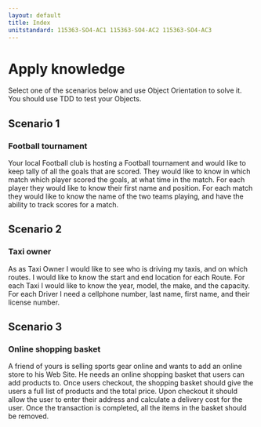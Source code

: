 ```yaml
---
layout: default
title: Index
unitstandard: 115363-SO4-AC1 115363-SO4-AC2 115363-SO4-AC3
---
```


# Apply knowledge

Select one of the scenarios below and use Object Orientation to solve it. You should use TDD to test your Objects.

## Scenario 1

### Football tournament

Your local Football club is hosting a Football tournament and would like to keep tally of all the goals that are scored. They would like to know in which match which player scored the goals, at what time in the match. For each player they would like to know their first name and position. For each match they would like to know the name of the two teams playing, and have the ability to track scores for a match.

## Scenario 2

### Taxi owner

As as Taxi Owner I would like to see who is driving my taxis, and on which routes. I would like to know the start and end location for each Route. For each Taxi I would like to know the year, model, the make, and the capacity. For each Driver I need a cellphone number, last name, first name, and their license number.

## Scenario 3

### Online shopping basket

A friend of yours is selling sports gear online and wants to add an online store to his Web Site. He needs an online shopping basket that users can add products to. Once users checkout, the shopping basket should give the users a full list of products and the total price. Upon checkout it should allow the user to enter their address and calculate a delivery cost for the user. Once the transaction is completed, all the items in the basket should be removed.
